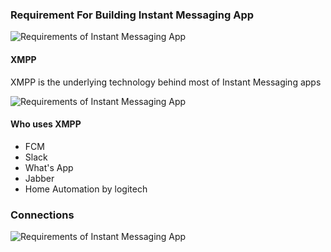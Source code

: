 
### Requirement For Building Instant Messaging App

![Requirements of Instant Messaging App](http://www.plantuml.com/plantuml/proxy?cache=no&src=https://raw.githubusercontent.com/santojos/Distributed-Systems/main/Design/Instant-Messaging/requirements.iuml?v=11)


#### XMPP 
XMPP is the underlying technology behind most of Instant Messaging apps

![Requirements of Instant Messaging App](http://www.plantuml.com/plantuml/proxy?cache=no&src=https://raw.githubusercontent.com/santojos/Distributed-Systems/main/Design/Instant-Messaging/XMPP.iuml?v=11)


#### Who uses XMPP

* FCM  
* Slack
* What's App
* Jabber
* Home Automation by logitech

### Connections

![Requirements of Instant Messaging App](http://www.plantuml.com/plantuml/proxy?cache=no&src=https://raw.githubusercontent.com/santojos/Distributed-Systems/main/Design/Instant-Messaging/Connections.iuml)
